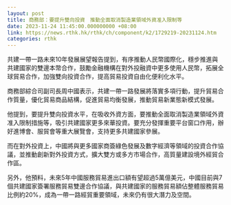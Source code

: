 ```yaml
---
layout: post
title: 商務部：要提升雙向投資　推動全面取消製造業領域外資准入限制等
date: 2023-11-24 11:45:00.000000000 +08:00
link: https://news.rthk.hk/rthk/ch/component/k2/1729219-20231124.htm
categories: rthk
---
```


共建一帶一路未來10年發展展望報告提到，有序推動人民幣國際化，穩步推進與共建國家的雙邊本幣合作，鼓勵金融機構在對外投融資中更多使用人民幣，拓展全球貿易合作，加強雙向投資合作，提高貿易投資自由化便利化水平。

商務部綜合司副司長周中國表示，共建一帶一路發展將落實多項行動，提升貿易合作質量，優化貿易商品結構，促進貿易均衡發展，推動貿易新業態新模式發展。

他提到，要提升雙向投資水平，在吸收外資方面，要推動全面取消製造業領域外資准入限制措施等，吸引共建國家更多來華投資。要充分發揮重要平台窗口作用，辦好進博會、服貿會等重大展覽會，支持更多共建國家參展。

而在對外投資上，中國將與更多國家商簽綠色發展及數字經濟等領域的投資合作協議，並推動創新對外投資方式，擴大雙方或多方市場合作，高質量建設境外經貿合作區。

另外，他預料，未來5年中國服務貿易進出口額有望超過5萬億美元，中國目前與7個共建國家簽署服務貿易雙邊合作協議，與共建國家的服務貿易額佔整體服務貿易比例約20%，成為一帶一路經貿重要領域，未來仍有很大潛力及空間。
